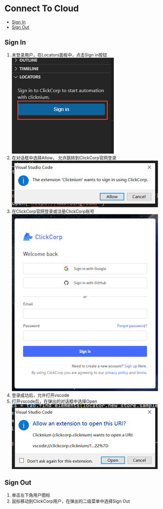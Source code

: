# Connect To Cloud<!-- {docsify-ignore-all} -->

  - [Sign In](#sign-in)
  - [Sign Out](#sign-out)

## Sign In
1. 未登录用户，在Locators面板中，点击Sign in按钮
   ![vscode sign in](../../img/vscode-sign-in.png)
2. 在对话框中选择Allow， 允许跳转到ClickCorp官网登录
   ![confirm dialog](../../img/vscode-sign-in-dialog.png)
3. 在ClickCorp官网登录或注册ClickCorp账号
   ![clickcorp site](../../img/vscode-clickcorp-site.png)
4. 登录成功后，允许打开vscode 
5. 打开vscode后，在弹出的对话框中选择Open
   ![clickcorp site](../../img/vscode-open-uri.png)

## Sign Out
1. 单击左下角用户图标
2. 鼠标移动到ClickCorp用户，在弹出的二级菜单中选择Sign Out